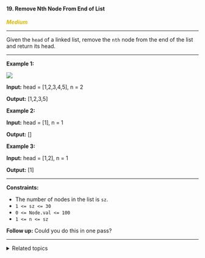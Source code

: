 #### 19. Remove Nth Node From End of List

<span style="color:#deb800">***Medium***</span>
___

Given the `head` of a linked list, remove the `nth` node from the end of the list and return its head.
___

**Example 1:**

![](https://assets.leetcode.com/uploads/2020/10/03/remove_ex1.jpg)

**Input:** head = [1,2,3,4,5], n = 2

**Output:** [1,2,3,5] 

**Example 2:**

**Input:** head = [1], n = 1

**Output:** [] 

**Example 3:**

**Input:** head = [1,2], n = 1

**Output:** [1] 
___

**Constraints:**

*   The number of nodes in the list is `sz`.
*   `1 <= sz <= 30`
*   `0 <= Node.val <= 100`
*   `1 <= n <= sz`

**Follow up:** Could you do this in one pass?
___

<details><summary>Related topics</summary>

[#Linked List](https://leetcode.com/tag/linked-list/)
[#Two Pointers](https://leetcode.com/tag/two-pointers/)

</details>
